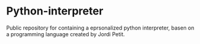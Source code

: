 # Python-interpreter
Public repository for containing a eprsonalized python interpreter, basen on a programming language created by Jordi Petit.
